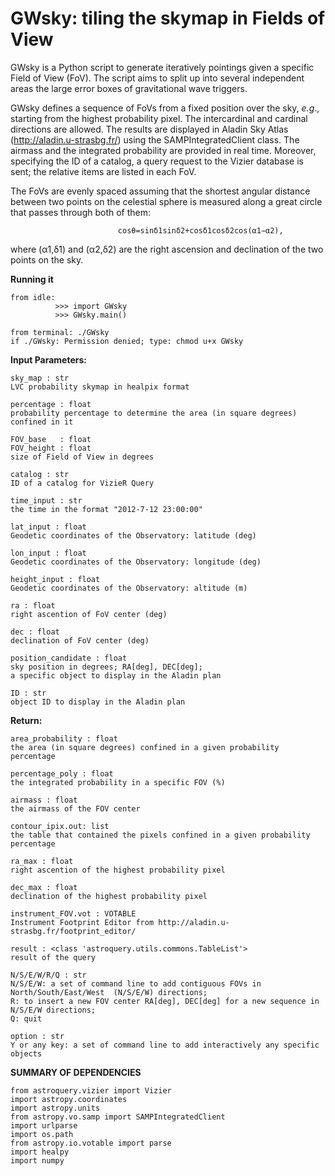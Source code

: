 # GWsky: tiling the skymap in Fields of View
                             
GWsky is a Python script to generate iteratively pointings given a specific Field of View (FoV).
The script aims to split up into several independent areas the large error boxes of gravitational wave triggers.

GWsky defines a sequence of FoVs from a fixed position over the sky, *e.g*., starting from the highest probability pixel. The intercardinal and cardinal directions are allowed. The results are displayed in Aladin Sky Atlas (http://aladin.u-strasbg.fr/) using the SAMPIntegratedClient class. The airmass and the integrated probability are provided in real time. Moreover, specifying the ID of a catalog, a query request to the Vizier database is sent; the relative items are listed in each FoV. 
    
The FoVs are evenly spaced assuming that the shortest angular distance between two points on the celestial sphere is measured along a great circle that passes through both of them:

                            cosθ=sinδ1sinδ2+cosδ1cosδ2cos(α1−α2), 
where (α1,δ1) and (α2,δ2) are the right ascension and declination of the two points on the sky.


**Running it**

    from idle:  
              >>> import GWsky 
              >>> GWsky.main() 
    
    from terminal: ./GWsky
    if ./GWsky: Permission denied; type: chmod u+x GWsky


**Input Parameters:**


    sky_map : str 
    LVC probability skymap in healpix format

    percentage : float
    probability percentage to determine the area (in square degrees) confined in it

    FOV_base   : float
    FOV_height : float
    size of Field of View in degrees
    
    catalog : str
    ID of a catalog for VizieR Query
    
    time_input : str
    the time in the format "2012-7-12 23:00:00"

    lat_input : float
    Geodetic coordinates of the Observatory: latitude (deg)

    lon_input : float
    Geodetic coordinates of the Observatory: longitude (deg)

    height_input : float
    Geodetic coordinates of the Observatory: altitude (m)

    ra : float
    right ascention of FoV center (deg)

    dec : float
    declination of FoV center (deg)
    
    position_candidate : float
    sky position in degrees; RA[deg], DEC[deg];
    a specific object to display in the Aladin plan
    
    ID : str
    object ID to display in the Aladin plan


**Return:**

    area_probability : float
    the area (in square degrees) confined in a given probability percentage

    percentage_poly : float
    the integrated probability in a specific FOV (%)

    airmass : float
    the airmass of the FOV center

    contour_ipix.out: list
    the table that contained the pixels confined in a given probability percentage

    ra_max : float
    right ascention of the highest probability pixel
    
    dec_max : float
    declination of the highest probability pixel

    instrument_FOV.vot : VOTABLE
    Instrument Footprint Editor from http://aladin.u-strasbg.fr/footprint_editor/
    
    result : <class 'astroquery.utils.commons.TableList'>
    result of the query

    N/S/E/W/R/Q : str
    N/S/E/W: a set of command line to add contiguous FOVs in North/South/East/West  (N/S/E/W) directions;
    R: to insert a new FOV center RA[deg], DEC[deg] for a new sequence in N/S/E/W directions;
    Q: quit
    
    option : str
    Y or any key: a set of command line to add interactively any specific objects
    
**SUMMARY OF DEPENDENCIES**

    from astroquery.vizier import Vizier
    import astropy.coordinates 
    import astropy.units 
    from astropy.vo.samp import SAMPIntegratedClient
    import urlparse
    import os.path
    from astropy.io.votable import parse
    import healpy
    import numpy


